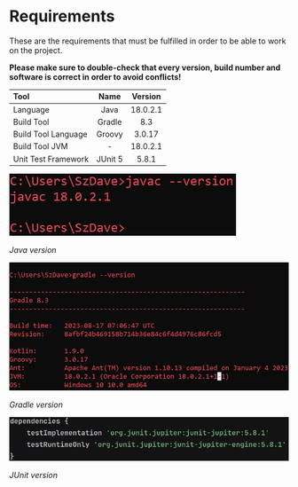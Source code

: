 # Requirements

These are the requirements that must be fulfilled in order to be able to work on the project.

**Please make sure to double-check that every version, build number and software is correct in order to avoid conflicts!**

| Tool                | Name    | Version  |
|:------------------- |:-------:|:--------:|
| Language            | Java    | 18.0.2.1 |
| Build Tool          | Gradle  | 8.3      |
| Build Tool Language | Groovy  | 3.0.17   |
| Build Tool JVM      | -       | 18.0.2.1 |
| Unit Test Framework | JUnit 5 | 5.8.1    |

![](imgs\java.png)

*Java version*

![](imgs\gradle.png)

*Gradle version*

![](imgs\junit.png)

*JUnit version*

